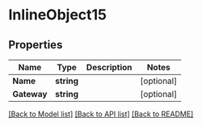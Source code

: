 # InlineObject15

## Properties
Name | Type | Description | Notes
------------ | ------------- | ------------- | -------------
**Name** | **string** |  | [optional] 
**Gateway** | **string** |  | [optional] 

[[Back to Model list]](../README.md#documentation-for-models) [[Back to API list]](../README.md#documentation-for-api-endpoints) [[Back to README]](../README.md)



